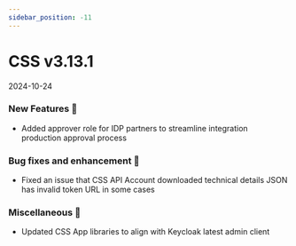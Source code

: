 ```yaml
---
sidebar_position: -11
---
```


# CSS v3.13.1
2024-10-24

### New Features 🎉
-  Added approver role for IDP partners to streamline integration production approval process

### Bug fixes and enhancement 🐛
-  Fixed an issue that CSS API Account downloaded technical details JSON has invalid token URL in some cases

### Miscellaneous 🧩
-  Updated CSS App libraries to align with Keycloak latest admin client



